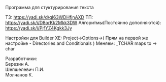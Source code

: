 Программа для стуктурирования текста

ТЗ: https://yadi.sk/d/qI63WDHfjnAXD
ТП: https://yadi.sk/i/D8orKk2Mkk3DW
Алгоритмы(Постоянно дополняются): https://yadi.sk/i/PjfYZ4Kgkk3Jy


Настройки для Builder XE:
Project->Options->( Прям на первой же настройке - Directories and Conditionals ) 
Меняем: _TCHAR maps to -> char

Разработчики:  
Березин А.  
Шепшелевич П.И.  
Молчанов К.  
